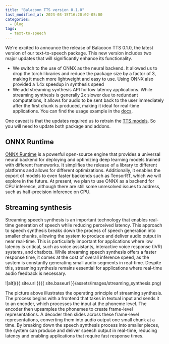 ```yaml
---
title: "Balacoon TTS version 0.1.0"
last_modified_at: 2023-03-15T16:20:02-05:00
categories:
  - Blog
tags:
  - text-to-speech
---
```


We're excited to announce the release of Balacoon TTS 0.1.0,
the latest version of our text-to-speech package.
This new version includes two major updates that will significantly enhance its functionality.

* We switch to the use of ONNX as the neural backend. It allowed us to drop the torch libraries and reduce the package size by a factor of 3, making it much more lightweight and easy to use. Using ONNX also provided a 1.4x speedup in synthesis speed
* We add streaming synthesis API for low latency applications. While streaming synthesis is generally 2x slower due to redundant computations, it allows for audio to be sent back to the user immediately after the first chunk is produced, making it ideal for real-time applications. You can find the usage example in the [docs](https://balacoon.com/use/tts/package#running-streaming-synthesis).

One caveat is that the updates required us to retrain the [TTS models](https://huggingface.co/balacoon/tts).
So you will need to update both package and addons.

## ONNX Runtime

[ONNX Runtime](https://onnxruntime.ai/) is a powerful open-source engine that provides a universal neural backend
for deploying and optimizing deep learning models trained with different frameworks.
It simplifies the release of a library to different platforms and allows for different optimizations.
Additionally, it enables the export of models to even faster backends such as TensorRT, which we will explore
in the future. At present, we plan to use ONNX as a backend for CPU inference,
although there are still some unresolved issues to address, such as half-precision inference on CPU.

## Streaming synthesis

Streaming speech synthesis is an important technology that enables real-time generation of speech while
reducing perceived latency. This approach to speech synthesis breaks down the process of speech
generation into smaller chunks, allowing the system to produce and deliver audio output in near real-time.
This is particularly important for applications where low latency is critical, such as voice assistants,
interactive voice response (IVR) systems, and chatbots. While streaming speech synthesis offers a faster
response time, it comes at the cost of overall inference speed, as the system is constantly generating small
audio segments in real-time. Despite this, streaming synthesis remains essential for applications where
real-time audio feedback is necessary.

![alt]({{ site.url }}{{ site.baseurl }}/assets/images/streaming_synthesis.png)

The picture above illustrates the operating principle of streaming synthesis.
The process begins with a frontend that takes in textual input and sends it to an encoder,
which processes the input at the phoneme level.
The encoder then upsamples the phonemes to create frame-level representations.
A decoder then slides across these frame-level representations,
converting them into audio output one small chunk at a time.
By breaking down the speech synthesis process into smaller pieces,
the system can produce and deliver speech output in real-time,
reducing latency and enabling applications that require fast response times.

